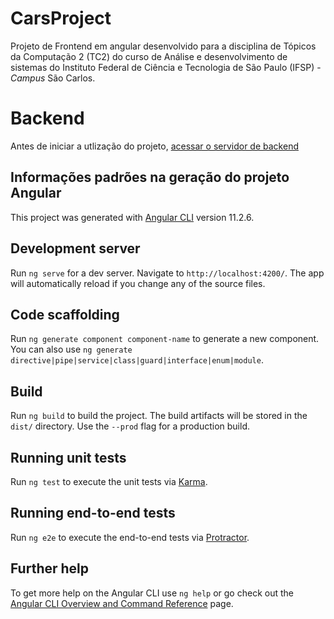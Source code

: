 # CarsProject
Projeto de Frontend em angular desenvolvido para a disciplina de Tópicos da Computação 2 (TC2) do curso de Análise e desenvolvimento de sistemas do 
Instituto Federal de Ciência e Tecnologia de São Paulo (IFSP) - *Campus* São Carlos.

# Backend
Antes de iniciar a utlização do projeto, [acessar o servidor de backend](https://bdtc2-3002837.glitch.me)

## Informações padrões na geração do projeto Angular

This project was generated with [Angular CLI](https://github.com/angular/angular-cli) version 11.2.6.

## Development server

Run `ng serve` for a dev server. Navigate to `http://localhost:4200/`. The app will automatically reload if you change any of the source files.

## Code scaffolding

Run `ng generate component component-name` to generate a new component. You can also use `ng generate directive|pipe|service|class|guard|interface|enum|module`.

## Build

Run `ng build` to build the project. The build artifacts will be stored in the `dist/` directory. Use the `--prod` flag for a production build.

## Running unit tests

Run `ng test` to execute the unit tests via [Karma](https://karma-runner.github.io).

## Running end-to-end tests

Run `ng e2e` to execute the end-to-end tests via [Protractor](http://www.protractortest.org/).

## Further help

To get more help on the Angular CLI use `ng help` or go check out the [Angular CLI Overview and Command Reference](https://angular.io/cli) page.
